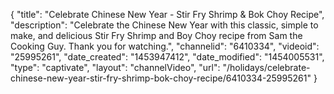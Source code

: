 {
    "title": "Celebrate Chinese New Year - Stir Fry Shrimp & Bok Choy Recipe",
    "description": "Celebrate the Chinese New Year with this classic, simple to make, and delicious Stir Fry Shrimp and Boy Choy recipe from Sam the Cooking Guy. Thank you for watching.",
    "channelid": "6410334",
    "videoid": "25995261",
    "date_created": "1453947412",
    "date_modified": "1454005531",
    "type": "captivate",
    "layout": "channelVideo",
    "url": "\/holidays\/celebrate-chinese-new-year-stir-fry-shrimp-bok-choy-recipe\/6410334-25995261"
}